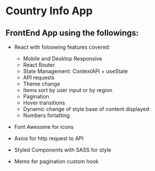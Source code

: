 # Country Info App

## FrontEnd App using the followings:

- React with foloowing features covered:

  - Mobile and Desktop Responsive
  - React Router
  - State Management: ContextAPi + useState
  - API requests
  - Theme change
  - Items sort by user input or by region
  - Pagination
  - Hover transitions
  - Dynamic change of style base of content displayed
  - Numbers fortatting

- Font Awesome for icons
- Axios for http request to API
- Styled Components with SASS for style
- Memo for pagination custom hook
